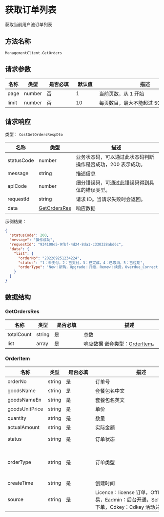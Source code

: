 # 获取订单列表

<!--
  警告⚠️：
  不要直接修改该文档，
  https://github.com/Authing/authing-docs-factory
  使用该项目进行生成
-->

<LastUpdated />

获取当前用户池订单列表

## 方法名称

`ManagementClient.GetOrders`

## 请求参数

| 名称 | 类型 | <div style="width:80px">是否必填</div> | <div style="width:60px">默认值</div> | <div style="width:300px">描述</div> | <div style="width:200px">示例值</div> |
| ---- | ---- | ---- | ---- | ---- | ---- |
 | page | number  | 否 | 1 | 当前页数，从 1 开始  | `1` |
 | limit | number  | 否 | 10 | 每页数目，最大不能超过 50，默认为 10  | `10` |




## 请求响应

类型： `CostGetOrdersRespDto`

| 名称 | 类型 | 描述 |
| ---- | ---- | ---- |
| statusCode | number | 业务状态码，可以通过此状态码判断操作是否成功，200 表示成功。 |
| message | string | 描述信息 |
| apiCode | number | 细分错误码，可通过此错误码得到具体的错误类型。 |
| requestId | string | 请求 ID。当请求失败时会返回。 |
| data | <a href="#GetOrdersRes">GetOrdersRes</a> | 响应数据 |



示例结果：

```json
{
  "statusCode": 200,
  "message": "操作成功",
  "requestId": "934108e5-9fbf-4d24-8da1-c330328abd6c",
  "data": {
    "list": {
      "orderNo": "202209251234224",
      "status": "1：未支付，2：已支付，3：已完成，4：已取消，5：已过期",
      "orderType": "New：新购，Upgrade：升级，Renew：续费，Overdue_Correct：逾期纠正，Overflowed_Correct：逾量纠正"
    }
  }
}
```

## 数据结构


### <a id="GetOrdersRes"></a> GetOrdersRes

| 名称 | 类型 | <div style="width:80px">是否必填</div> | <div style="width:300px">描述</div> | <div style="width:200px">示例值</div> |
| ---- |  ---- | ---- | ---- | ---- |
| totalCount | string | 是 | 总数   |  |
| list | array | 是 | 响应数据 嵌套类型：<a href="#OrderItem">OrderItem</a>。  |  |


### <a id="OrderItem"></a> OrderItem

| 名称 | 类型 | <div style="width:80px">是否必填</div> | <div style="width:300px">描述</div> | <div style="width:200px">示例值</div> |
| ---- |  ---- | ---- | ---- | ---- |
| orderNo | string | 是 | 订单号   |  `202209251234224` |
| goodsName | string | 是 | 套餐包名中文   |  |
| goodsNameEn | string | 是 | 套餐包名英文   |  |
| goodsUnitPrice | string | 是 | 单价   |  |
| quantity | string | 是 | 数量   |  |
| actualAmount | string | 是 | 实际金额   |  |
| status | string | 是 | 订单状态   |  `1：未支付，2：已支付，3：已完成，4：已取消，5：已过期` |
| orderType | string | 是 | 订单类型   |  `New：新购，Upgrade：升级，Renew：续费，Overdue_Correct：逾期纠正，Overflowed_Correct：逾量纠正` |
| createTime | string | 是 | 创建时间   |  |
| source | string | 是 | Licence：license 订单，Offline：线下交易，Eadmin：后台开通，SelfHelp：自助下单，Cdkey：Cdkey 活动兑换   |  |


